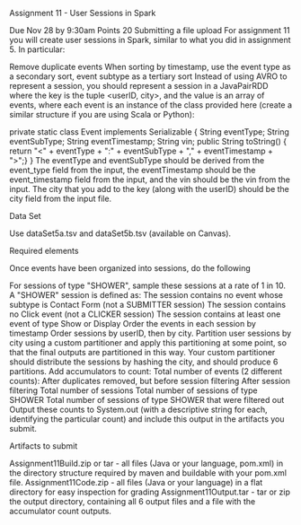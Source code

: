 Assignment 11 - User Sessions in Spark

Due Nov 28 by 9:30am  Points 20  Submitting a file upload
For assignment 11 you will create user sessions in Spark, similar to what you did in assignment 5. In particular:

Remove duplicate events
When sorting by timestamp, use the event type as a secondary sort, event subtype as a tertiary sort
Instead of using AVRO to represent a session, you should represent a session in a JavaPairRDD where the key is the tuple <userID, city>, and the value is an array of events, where each event is an instance of the class provided here (create a similar structure if you are using Scala or Python):

private static class Event implements Serializable { 
String eventType;
String eventSubType;
String eventTimestamp;
String vin; 
public String toString() { return "<" + eventType + ":" + eventSubType + "," + eventTimestamp + ">";} 
}
The eventType and eventSubType should be derived from the event_type field from the input, the eventTimestamp should be the event_timestamp field from the input, and the vin should be the vin from the input. The city that you add to the key (along with the userID) should be the city field from the input file.

Data Set

Use dataSet5a.tsv and dataSet5b.tsv (available on Canvas). 

Required elements

Once events have been organized into sessions, do the following

For sessions of type "SHOWER", sample these sessions at a rate of 1 in 10.
A "SHOWER" session is defined as:
The session contains no event whose subtype is Contact Form (not a SUBMITTER session)
The session contains no Click event (not a CLICKER session)
The session contains at least one event of type Show or Display
Order the events in each session by timestamp
Order sessions by userID, then by city.
Partition user sessions by city using a custom partitioner and apply this partitioning at some point, so that the final outputs are partitioned in this way. Your custom partitioner should distribute the sessions by hashing the city, and should produce 6 partitions.
Add accumulators to count:
Total number of events (2 different counts):
After duplicates removed, but before session filtering
After session filtering
Total number of sessions
Total number of sessions of type SHOWER
Total number of sessions of type SHOWER that were filtered out
Output these counts to System.out (with a descriptive string for each, identifying the particular count) and include this output in the artifacts you submit.
 

Artifacts to submit

Assignment11Build.zip or tar - all files (Java or your language, pom.xml) in the directory structure required by maven and buildable with your pom.xml file.
Assignment11Code.zip - all files (Java or your language) in a flat directory for easy inspection for grading
Assignment11Output.tar - tar or zip the output directory, containing all 6 output files and a file with the accumulator count outputs.
